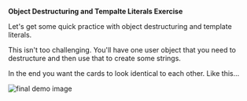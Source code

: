 **Object Destructuring and Tempalte Literals Exercise**

Let's get some quick practice with object destructuring and template literals.

This isn't too challenging. You'll have one user object that you need to destructure and then use that to create some strings. 

In the end you want the cards to look identical to each other. Like this...

![final demo image](./images/template%20literal%20demo.jpg)


